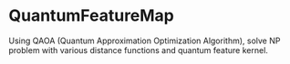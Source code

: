 # QuantumFeatureMap
Using QAOA (Quantum Approximation Optimization Algorithm), solve NP problem with various distance functions and quantum feature kernel. 
